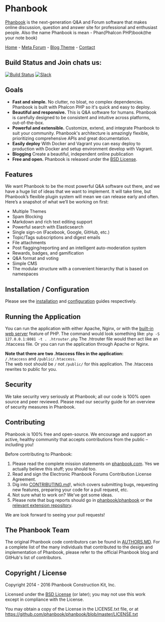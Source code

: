 # Phanbook

[Phanbook][:site:] is the next-generation Q&A and Forum software that makes online discussion, question and answer site
for professional and enthusiast people. Also the name Phanbook is mean - Phan(Phalcon PHP)book(the your note book)

[Home][:site:] - [Meta Forum][:meta:] - [Blog Theme][:blog:] - [Contact][:contact:]

## Build Status and Join chats us:

[![Build Status][:bg-travis:]][:travis:] [![Slack][:bg-slack:]][:slack:]

## Goals

- **Fast and simple.** No clutter, no bloat, no complex dependencies. Phanbook is built with Phalcon PHP so it's
  quick and easy to deploy.
- **Beautiful and responsive.** This is Q&A software for humans. Phanbook is carefully designed to be consistent and
  intuitive across platforms, out-of-the-box.
- **Powerful and extensible.** Customize, extend, and integrate Phanbook to suit your community. Phanbook's architecture
  is amazingly flexible, prioritizing comprehensive APIs and great documentation.
- **Easily deploy** With Docker and Vagrant you can easy deploy to production with Docker and setup environment develop
  with Vagrant.
- **Blogging** Create a beautiful, independent online publication
- **Free and open.** Phanbook is released under the [BSD License][:license:].

## Features

We want Phanbook to be the most powerful Q&A software out there, and we have a huge list of ideas that we want to
implement. It will take time, but Phanbook’s flexible plugin system will mean we can release early and often. Here’s a
snapshot of what we’ll be working on first:

- Multiple Themes
- Spam Blocking
- Markdown and rich text editing support
- Powerful search with Elasticsearch
- Single sign-on (Facebook, Google, GitHub, etc.)
- Topic/Tags subscriptions and digest emails
- File attachments
- Post flagging/reporting and an intelligent auto-moderation system
- Rewards, badges, and gamification
- Q&A format and voting
- Simple CMS
- The modular structure with a convenient hierarchy that is based on namespaces

## Installation / Configuration

Please see the [installation][:install:] and [configuration][:config:] guides respectively.  

## Running the Application ##

You can run the application with either Apache, Nginx, or with the [built-in web server](http://php.net/manual/en/features.commandline.webserver.php) feature of PHP.  The command would look something like: `php -S 127.0.0.1:8081 -t . .htrouter.php` The .htrouter file would then act like an .htaccess file.  Or you can run the application through Apache or Nginx.  

**Note that there are two .htaccess files in the application:**  
`/.htaccess` and `/public/.htaccess`.  
The web root should be `/` not `/public/` for this application. The .htaccess rewrites to public for you.


## Security

We take security very seriously at Phanbook; all our code is 100% open source and peer reviewed.
Please read our security guide for an overview of security measures in Phanbook.

## Contributing

Phanbook is 100% free and open-source. We encourage and support an active, healthy community that accepts contributions
from the public – including you!

Before contributing to Phanbook:

1. Please read the complete mission statements on [phanbook.com][:site:]. Yes we actually believe this stuff;
   you should too.
2. Read and sign the Electronic Phanbook Forums Contribution License Agreement.
3. Dig into [CONTRIBUTING.md][:contributing:]!, which covers submitting bugs, requesting new features,
   preparing your code for a pull request, etc.
4. Not sure what to work on? We've got some ideas.
5. Please note that bug reports should go in [phanbook/phanbook][:issues:] or
   the [relevant extension repository][:gh-site:].

We are look forward to seeing your pull requests!

## The Phanbook Team

The original Phanbook code contributors can be found in [AUTHORS.MD][:authors:].
For a complete list of the many individuals that contributed to the design and implementation of Phanbook, please refer
to the official Phanbook blog and GitHub's list of contributors.

## Copyright / License

Copyright 2014 - 2016 Phanbook Construction Kit, Inc.

Licensed under the [BSD License][:license:] (or later);
you may not use this work except in compliance with the License.

You may obtain a copy of the License in the LICENSE.txt file, or at https://github.com/phanbook/phanbook/blob/master/LICENSE.txt

[:site:]: http://phanbook.com
[:meta:]: http://meta.phanbook.com
[:blog:]: http://blog.saigonphp.com
[:contact:]: mailto:hello@phanbook.com
[:gh-site:]: https://github.com/phanbook
[:issues:]: https://github.com/phanbook/phanbook/issues
[:contributing:]: https://github.com/phanbook/phanbook/blob/master/docs/CONTRIBUTING.md
[:gratipay:]: https://gratipay.com/phanbook
[:bg-gratipay:]: https://cdn.rawgit.com/gratipay/gratipay-badge/2.3.0/dist/gratipay.png
[:travis:]: https://travis-ci.org/phanbook/phanbook
[:bg-travis:]: https://travis-ci.org/phanbook/phanbook.svg?branch=master
[:slack:]: http://chat.phalcontip.com
[:bg-slack:]: https://img.shields.io/badge/slack-join%20chat%20%E2%86%92-brightgreen.svg?style=flat-square
[:install:]: https://github.com/phanbook/docs/blob/master/install.md
[:config:]: https://github.com/phanbook/docs/blob/master/config.md
[:license:]: https://github.com/phanbook/phanbook/blob/master/LICENSE.txt
[:authors:]: https://github.com/phanbook/phanbook/blob/master/docs/AUTHORS.md
